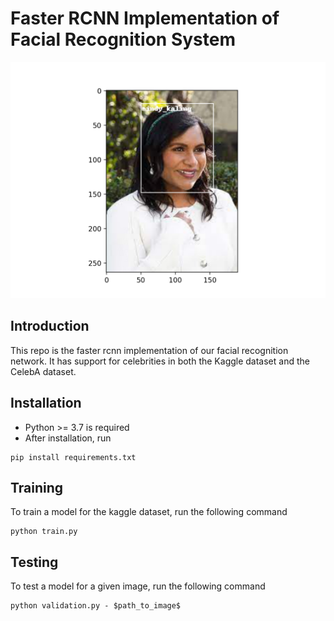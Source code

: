 # Faster RCNN Implementation of Facial Recognition System

![Alt text](example.png "Title")

## Introduction

This repo is the faster rcnn implementation of our facial recognition network. It has support for celebrities in both the Kaggle dataset and the CelebA dataset.

## Installation

- Python >= 3.7 is required
- After installation, run

```
pip install requirements.txt
```

## Training

To train a model for the kaggle dataset, run the following command

```
python train.py
```

## Testing

To test a model for a given image, run the following command

```
python validation.py - $path_to_image$
```